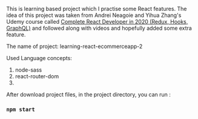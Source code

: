 This is learning based project which I practise some React features. The idea of this project was taken from Andrei Neagoie and Yihua Zhang's  Udemy course called [ Complete React Developer in 2020 (Redux, Hooks, GraphQL)](https://www.udemy.com/course/complete-react-developer-zero-to-mastery/) and followed along with videos and hopefully added some extra feature.

The name of project: learning-react-ecommerceapp-2

Used Language concepts:

1. node-sass
2. react-router-dom
3. 


After download project files, in the project directory, you can run :

### `npm start`
